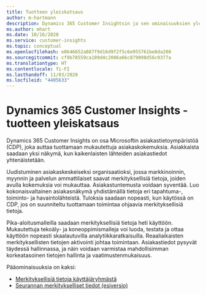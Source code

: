 ```yaml
---
title: Tuotteen yleiskatsaus
author: m-hartmann
description: Dynamics 365 Customer Insightsin ja sen ominaisuuksien yleiskatsaus.
ms.author: mhart
ms.date: 10/16/2020
ms.service: customer-insights
ms.topic: conceptual
ms.openlocfilehash: e0b46652a087f9d16d9f2f5c6e955761be8da208
ms.sourcegitcommit: cf9b78559ca189d4c2086a66c879098d56c0377a
ms.translationtype: HT
ms.contentlocale: fi-FI
ms.lasthandoff: 11/03/2020
ms.locfileid: "4405633"
---
```

# <a name="product-overview-for-dynamics-365-customer-insights"></a>Dynamics 365 Customer Insights -tuotteen yleiskatsaus

Dynamics 365 Customer Insights on osa Microsoftin asiakastietoympäristöä (CDP), joka auttaa tuottamaan mukautettuja asiakaskokemuksia. Asiakkaista saadaan yksi näkymä, kun kaikenlaisten lähteiden asiakastiedot yhtenäistetään. 

Uudistuminen asiakaskeskeiseksi organisaatioksi, jossa markkinoinnin, myynnin ja palvelun ammattilaiset saavat merkityksellisiä tietoja, joiden avulla kokemuksia voi mukauttaa. Asiakastuntemusta voidaan syventää. Luo kokonaisvaltainen asiakasnäkymä yhdistämällä tietoja eri tapahtuma-, toiminto- ja havaintolähteistä. Tuloksia saadaan nopeasti, kun käytössä on CDP, jos on suunniteltu tuottamaan toimintaa ohjaavia merkityksellisiä tietoja. 

Pika-aloitusmalleilla saadaan merkityksellisiä tietoja heti käyttöön. Mukautettuja tekoäly- ja koneoppimismalleja voi luoda, testata ja ottaa käyttöön nopeasti skaalautuvilla analytiikkaratkaisuilla. Reaaliaikaisten merkityksellisten tietojen aktivointi johtaa toimintaan. Asiakastiedot pysyvät täydessä hallinnassa, ja näin voidaan varmistaa mahdollisimman korkeatasoinen tietojen hallinta ja vaatimustenmukaisuus. 

Pääominaisuuksia on kaksi: 

- [Merkityksellisiä tietoja käyttäjäryhmästä](audience-insights/overview.md)
- [Seurannan merkitykselliset tiedot (esiversio)](engagement-insights/index.yml)
 